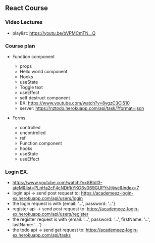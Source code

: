 ## React Course

### Video Lectures

- playlist: https://youtu.be/bVPMCmTN__Q

### Course plan

- Function component
  - props
  - Hello world component
  - Hooks
  - useState
  - Toggle text
  - useEffect
  - self destruct component
  - EX: https://www.youtube.com/watch?v=8vgzC3CI510
  - server: https://nztodo.herokuapp.com/api/task/?format=json

- Forms
  - controlled
  - uncontrolled
  - ref
  - Function component
  - hooks
  - useState
  - useEffect


### Login EX.

- https://www.youtube.com/watch?v=8BtdI3-ateM&list=PLnHa2cF4cNDtfkYKO6v069GUPYrJtijwc&index=7
- login api -> send post request to: https://academeez-login-ex.herokuapp.com/api/users/login
- the login request is with {email: '...', password: '...'}
- register api -> send post request to: https://academeez-login-ex.herokuapp.com/api/users/register
- the register request is with {email: '...', password: '...', firstName: '...', lastName: '...'}
- the todo api -> send get request to: https://academeez-login-ex.herokuapp.com/api/tasks

